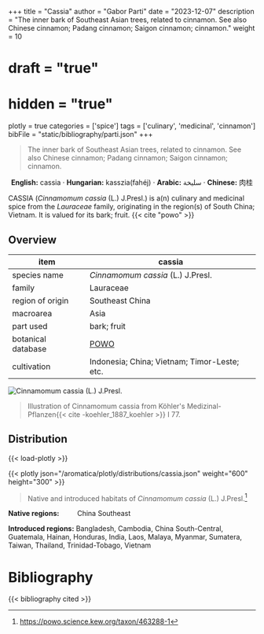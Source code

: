 +++
title = "Cassia"
author = "Gabor Parti"
date = "2023-12-07"
description = "The inner bark of Southeast Asian trees, related to cinnamon. See also Chinese cinnamon; Padang cinnamon; Saigon cinnamon; cinnamon."
weight = 10
# draft = "true"
# hidden = "true"
plotly = true
categories = ['spice']
tags = ['culinary', 'medicinal', 'cinnamon']
bibFile = "static/bibliography/parti.json"
+++

>The inner bark of Southeast Asian trees, related to cinnamon. See also Chinese cinnamon; Padang cinnamon; Saigon cinnamon; cinnamon.

<center>

**English:** cassia · **Hungarian:** kasszia(fahéj) · **Arabic:** <span class="arabic-text" dir="rtl">سليخة</span> · **Chinese:** <span class="traditional-chinese-text">肉桂</span> 

</center>

CASSIA (*Cinnamomum cassia* (L.) J.Presl.) is a(n) culinary and medicinal spice from the *Lauraceae* family, originating in the region(s) of South China; Vietnam. It is valued for its bark; fruit. {{< cite "powo" >}}

## Overview

|       item       |                       cassia                      |
|------------------|---------------------------------------------------|
|   species name   |         *Cinnamomum cassia* (L.) J.Presl.         |
|      family      |                     Lauraceae                     |
| region of origin |                  Southeast China                  |
|     macroarea    |                        Asia                       |
|     part used    |                    bark; fruit                    |
|botanical database|[POWO](https://powo.science.kew.org/taxon/463288-1)|
|    cultivation   |    Indonesia; China; Vietnam; Timor-Leste; etc.   |

![*Cinnamomum cassia* (L.) J.Presl.](/images/illustrations/cassia.png?width=40rem "Illustration of Cinnamomum cassia from Köhler's Medizinal-Pflanzen")

>Illustration of Cinnamomum cassia from Köhler's Medizinal-Pflanzen{{< cite -koehler_1887_koehler >}} I 77.

## Distribution

{{< load-plotly >}}

{{< plotly json="/aromatica/plotly/distributions/cassia.json" weight="600" height="300" >}}

>Native and introduced habitats of *Cinnamomum cassia* (L.) J.Presl.[^powo]

[^powo]: https://powo.science.kew.org/taxon/463288-1

<p style="text-align:left;">

**Native regions:** &ensp; &ensp; &ensp; China Southeast

**Introduced regions:** Bangladesh, Cambodia, China South-Central, Guatemala, Hainan, Honduras, India, Laos, Malaya, Myanmar, Sumatera, Taiwan, Thailand, Trinidad-Tobago, Vietnam

</p>



# Bibliography

{{< bibliography cited >}}

